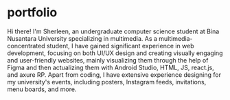 # portfolio
Hi there! I'm Sherleen, an undergraduate computer science student at Bina Nusantara University specializing in multimedia. As a multimedia-concentrated student, I have gained significant experience in web development, focusing on both UI/UX design and creating visually engaging and user-friendly websites, mainly visualizing them through the help of Figma and then actualizing them with Android Studio, HTML, JS, react.js, and axure RP. Apart from coding, I have extensive experience designing for my university's events, including posters, Instagram feeds, invitations, menu boards, and more.

